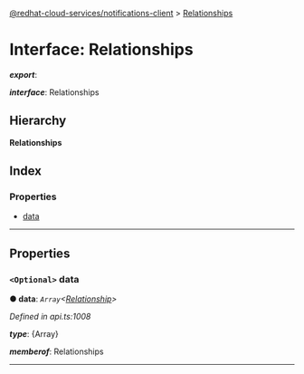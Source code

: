 [@redhat-cloud-services/notifications-client](../README.md) > [Relationships](../interfaces/relationships.md)

# Interface: Relationships

*__export__*: 

*__interface__*: Relationships

## Hierarchy

**Relationships**

## Index

### Properties

* [data](relationships.md#data)

---

## Properties

<a id="data"></a>

### `<Optional>` data

**● data**: *`Array`<[Relationship](relationship.md)>*

*Defined in api.ts:1008*

*__type__*: {Array}

*__memberof__*: Relationships

___

